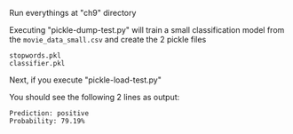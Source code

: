 Run everythings at "ch9" directory

Executing "pickle-dump-test.py" will train a small classification model from the `movie_data_small.csv` and create the 2 pickle files 

    stopwords.pkl
    classifier.pkl

Next, if you execute "pickle-load-test.py"

You should see the following 2 lines as output:

    Prediction: positive
    Probability: 79.19%


